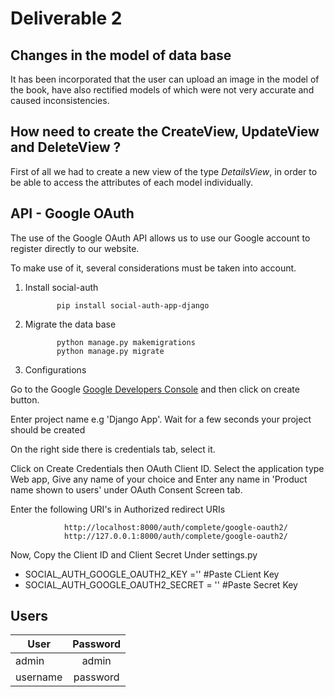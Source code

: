 # Deliverable 2

## Changes in the model of data base

It has been incorporated that the user can upload an image in the model of the book, have also rectified models of which were not 
very accurate and caused inconsistencies.

## How need to create the CreateView, UpdateView and DeleteView ?

First of all we had to create a new view of the type _DetailsView_, in order to be able to access the attributes of each model 
individually.

## API - Google OAuth


The use of the Google OAuth API allows us to use our Google account to register directly to our website.

To make use of it, several considerations must be taken into account.

1. Install social-auth

              pip install social-auth-app-django
    
2. Migrate the data base

              python manage.py makemigrations
              python manage.py migrate
              
3. Configurations

  Go to the Google [Google Developers Console](https://console.developers.google.com/projectselector2/apis/library?supportedpurview=project) and then click on create button.

  Enter project name e.g 'Django App'. Wait for a few seconds your project should be created

  On the right side there is credentials tab, select it.

  Click on Create Credentials then OAuth Client ID. Select the application type Web app, Give any name of your choice and Enter any name in 'Product name shown to users' under OAuth Consent Screen tab.

  Enter the following URI's in Authorized redirect URIs

                http://localhost:8000/auth/complete/google-oauth2/
                http://127.0.0.1:8000/auth/complete/google-oauth2/
                
Now, Copy the Client ID and Client Secret Under settings.py

- SOCIAL_AUTH_GOOGLE_OAUTH2_KEY =''  #Paste CLient Key
- SOCIAL_AUTH_GOOGLE_OAUTH2_SECRET = '' #Paste Secret Key

## Users

| User  |     Password     | 
|----------|:-------------:|
| admin |  admin | 
| username |    password   |

